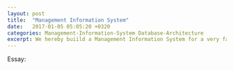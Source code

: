 ```yaml
---
layout: post
title:  "Management Information System"
date:   2017-01-05 05:05:20 +0320
categories: Management-Information-System Database-Architecture
excerpt: We hereby buiild a Management Information System for a very famous restaurant in Chengdu. Please come to a visit. <br> <img src="/assets/img/restaurant.png" height="270" width="480">
---
```


Essay:

<object data="/assets/work/managementis.pdf" width="1000" height="1150" type='application/pdf'/>


[jekyll-docs]: https://jekyllrb.com/docs/home
[jekyll-gh]:   https://github.com/jekyll/jekyll
[jekyll-talk]: https://talk.jekyllrb.com/